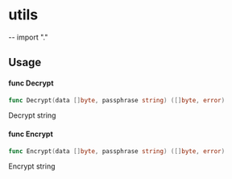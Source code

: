 # utils
--
    import "."


## Usage

#### func  Decrypt

```go
func Decrypt(data []byte, passphrase string) ([]byte, error)
```
Decrypt string

#### func  Encrypt

```go
func Encrypt(data []byte, passphrase string) ([]byte, error)
```
Encrypt string
